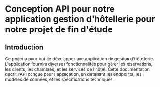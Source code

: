 # Conception API pour notre application gestion d'hôtellerie pour notre projet de fin d'étude

## Introduction

Ce projet a pour but de développer une application de gestion d'hôtellerie. L'application fournira diverses fonctionnalités pour gérer les réservations, les clients, les chambres, et les services de l'hôtel. Cette documentation décrit l'API conçue pour l'application, en détaillant les endpoints, les modèles de données, et les spécifications techniques.

